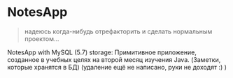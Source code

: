 # NotesApp
> надеюсь когда-нибудь отрефакторить и сделать нормальным проектом...

NotesApp with MySQL (5.7) storage:
Примитивное приложение, созданное в учебных целях на второй месяц изучения Java. (Заметки, которые хранятся в БД)
(удаление ещё не написано, руки не доходят :) )
